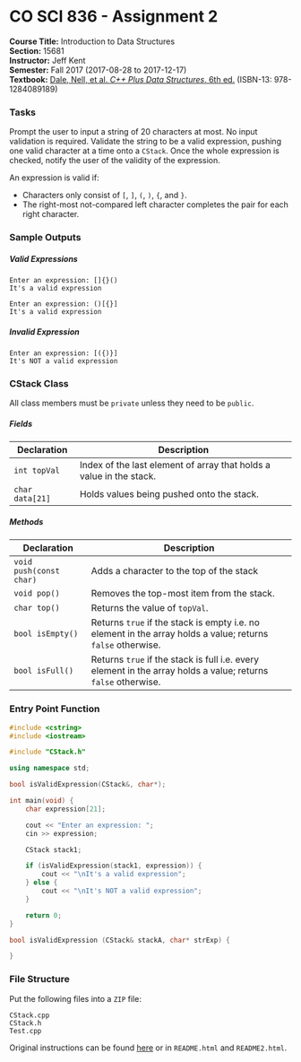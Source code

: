 # CO SCI 836 - Assignment 2
**Course Title:** Introduction to Data Structures<br/>
**Section:** 15681<br/>
**Instructor:** Jeff Kent<br/>
**Semester:** Fall 2017 (2017-08-28 to 2017-12-17)<br/>
**Textbook:** [Dale, Nell, et al. _C++ Plus Data Structures_. 6th ed.](http://www.jblearning.com/catalog/9781284089189/) (ISBN-13: 978-1284089189)

### Tasks
Prompt the user to input a string of 20 characters at most. No input validation
is required. Validate the string to be a valid expression, pushing one valid
character at a time onto a `CStack`. Once the whole expression is checked,
notify the user of the validity of the expression.

An expression is valid if:
* Characters only consist of `[`, `]`, `(`, `)`, `{`, and `}`.
* The right-most not-compared left character completes the pair for each right
character.

### Sample Outputs
##### Valid Expressions
```
Enter an expression: []{}()
It's a valid expression
```

```
Enter an expression: ()[{}]
It's a valid expression
```

##### Invalid Expression
```
Enter an expression: [({)}]
It's NOT a valid expression
```

### CStack Class
All class members must be `private` unless they need to be `public`.

##### Fields
| Declaration     | Description                                                         |
|-----------------|---------------------------------------------------------------------|
| `int topVal`    | Index of the last element of array that holds a value in the stack. |
| `char data[21]` | Holds values being pushed onto the stack.                           |

##### Methods
| Declaration             | Description                                                                                                   |
|-------------------------|---------------------------------------------------------------------------------------------------------------|
| `void push(const char)` | Adds a character to the top of the stack                                                                      |
| `void pop()`            | Removes the top-most item from the stack.                                                                     |
| `char top()`            | Returns the value of `topVal`.                                                                                |
| `bool isEmpty()`        | Returns `true` if the stack is empty i.e. no element in the array holds a value; returns `false` otherwise.   |
| `bool isFull()`         | Returns `true` if the stack is full i.e. every element in the array holds a value; returns `false` otherwise. |

### Entry Point Function
```cpp
#include <cstring>
#include <iostream>

#include "CStack.h"

using namespace std;

bool isValidExpression(CStack&, char*);

int main(void) {
    char expression[21];

    cout << "Enter an expression: ";
    cin >> expression;

    CStack stack1;

    if (isValidExpression(stack1, expression)) {
        cout << "\nIt's a valid expression";
    } else {
        cout << "\nIt's NOT a valid expression";
    }

    return 0;
}

bool isValidExpression (CStack& stackA, char* strExp) {

}
```

### File Structure
Put the following files into a `ZIP` file:
```
CStack.cpp
CStack.h
Test.cpp
```

Original instructions can be found [here](https://www.genghiskhent.com/jak/836/assignments/836a2.html) or in `README.html` and `README2.html`.
